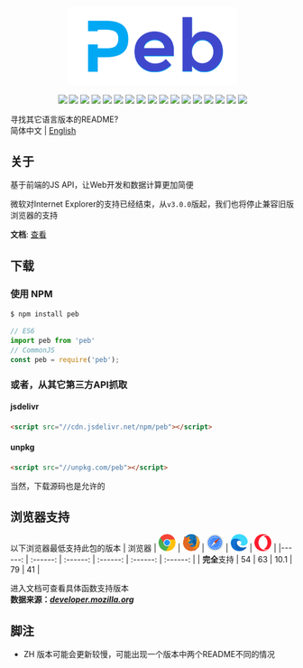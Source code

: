 <!--<p align="right">
  <a href='https://gitee.com/TechPot-Studio/peb.js' title="在Gitee查看"><img src='https://gitee.com/TechPot-Studio/peb.js/widgets/widget_5.svg' alt='在Gitee上Fork' /></a>
</p>-->
<p align="center">
  <img src="https://raw.githubusercontent.com/TechPot-Studio/svg-gallery/master/pebjs.png" width="299.2" height="137.6" title="Peb.js" alt="Peb.js Icon" />
</p>
<p align="center">
  <a href="//github.com/TechPot-Studio/peb.js/stargazers" title="Stars"><img src="https://img.shields.io/github/stars/TechPot-Studio/peb.js?logo=github&style=flat-square" /></a>
  <a href="//github.com/TechPot-Studio/peb.js/issues" title="Issues"><img src="https://img.shields.io/github/issues/TechPot-Studio/peb.js?logo=github&style=flat-square" /></a>
  <a href="//github.com/TechPot-Studio/peb.js/pulls" title="Pull Requests"><img src="https://img.shields.io/github/issues-pr/TechPot-Studio/peb.js?logo=github&style=flat-square" /></a>
  <a href="//github.com/TechPot-Studio/peb.js/network/members" title="Forks"><img src="https://img.shields.io/github/forks/TechPot-Studio/peb.js?logo=github&style=flat-square" /></a>
  <a href="https://www.npmjs.com/package/peb" title="NPM 版本"><img src="https://img.shields.io/npm/v/peb?logo=npm&style=flat-square" /></a>
  <a href="https://www.npmjs.com/package/peb" title="NPM 下载量"><img src="https://img.shields.io/npm/dw/peb?logo=npm&style=flat-square" /></a>
  <a title="jsdelivr 点击量"><img src="https://img.shields.io/jsdelivr/npm/hw/peb?label=jsdelivr%20hits&logo=jsdelivr&logoColor=white&style=flat-square" /></a>
  <a href="./LICENSE" title="开源协议"><img src="https://img.shields.io/github/license/TechPot-Studio/peb.js?style=flat-square" /></a>
  <a href="https://discord.gg/nS6qYuu" title="聊天"><img src="https://img.shields.io/discord/711002879670091868?logo=discord&logoColor=fff&style=flat-square" /></a>
  <a href="" title="贡献者"><img src="https://img.shields.io/github/contributors-anon/TechPot-Studio/peb.js?logo=github&style=flat-square" /></a>
  <a href="//github.com/TechPot-Studio/peb.js/releases" title="最新版本"><img src="https://img.shields.io/github/v/release/TechPot-Studio/peb.js?label=lastest%20release&style=flat-square" /></a>
  <a href="//github.com/TechPot-Studio/peb.js/releases" title="最新测试版"><img src="https://img.shields.io/github/v/release/TechPot-Studio/peb.js?include_prereleases&label=lastest%20prerelease&style=flat-square" /></a>
  <a href="//github.com/TechPot-Studio/peb.js/releases" title="从最后一个版本起的Commnit数"><img src="https://img.shields.io/github/commits-since/TechPot-Studio/peb.js/latest/master?include_prereleases&logo=github&style=flat-square" /></a>
  <a href="./src/peb.js" title="大小"><img src="https://img.shields.io/github/size/TechPot-Studio/peb.js/src/peb.js?style=flat-square" /></a>
  <a href="./dist/peb.min.js" title="打包后大小"><img src="https://img.shields.io/github/size/TechPot-Studio/peb.js/dist/peb.min.js?label=minified%20size&style=flat-square" /></a>
  <a title="Node.js 版本"><img src="https://img.shields.io/static/v1?label=Node.js%20version&message=12&color=informational&logo=node.js&style=flat-square&logoColor=white" /></a>
  <a title="ECMAScript 版本"><img src="https://img.shields.io/static/v1?label=ECMAScript%20version&message=6&color=informational&logo=JavaScript&style=flat-square&logoColor=white" /></a>
</p>

寻找其它语言版本的README?<br />
简体中文 | [English](README.md)
## 关于
基于前端的JS API，让Web开发和数据计算更加简便  
  
微软对Internet Explorer的支持已经结束，从`v3.0.0`版起，我们也将停止兼容旧版浏览器的支持

**文档**: [查看](./docs)
## 下载
### 使用 **NPM**
```shell
$ npm install peb
```
```javascript
// ES6
import peb from 'peb'
// CommonJS
const peb = require('peb');
```
### 或者，从其它第三方API抓取
#### jsdelivr
```html
<script src="//cdn.jsdelivr.net/npm/peb"></script>
```
#### unpkg
```html
<script src="//unpkg.com/peb"></script>
```
当然，下载源码也是允许的
## 浏览器支持
以下浏览器最低支持此包的版本
| 浏览器 | <img src="https://raw.githubusercontent.com/TechPot-Studio/svg-gallery/master/chrome.svg" width="30" /> | <img src="https://raw.githubusercontent.com/TechPot-Studio/svg-gallery/master/firefox.svg" width="30" /> | <img src="https://raw.githubusercontent.com/TechPot-Studio/svg-gallery/master/safari.svg" width="30" /> | <img src="https://raw.githubusercontent.com/TechPot-Studio/svg-gallery/master/edge.svg" width="30" /> | <img src="https://raw.githubusercontent.com/TechPot-Studio/svg-gallery/master/opera.svg" width="30" /> |
|------: | :------: | :------: | :------: | :------: | :------: |
| **完全**支持 | 54 | 63 | 10.1 | 79 | 41 |

进入文档可查看具体函数支持版本  
**数据来源：[*developer.mozilla.org*](//developer.mozilla.org)**
## 脚注
- ZH 版本可能会更新较慢，可能出现一个版本中两个README不同的情况
